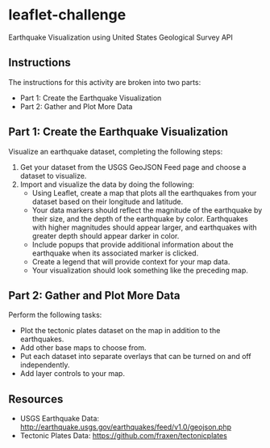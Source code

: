# leaflet-challenge
Earthquake Visualization using United States Geological Survey API

## Instructions
The instructions for this activity are broken into two parts:
* Part 1: Create the Earthquake Visualization
* Part 2: Gather and Plot More Data

## Part 1: Create the Earthquake Visualization
Visualize an earthquake dataset, completing the following steps:
1. Get your dataset from the USGS GeoJSON Feed page and choose a dataset to visualize.
2. Import and visualize the data by doing the following:
    * Using Leaflet, create a map that plots all the earthquakes from your dataset based on their longitude and latitude.
    * Your data markers should reflect the magnitude of the earthquake by their size, and the depth of the earthquake by color. Earthquakes with higher magnitudes should appear larger, and earthquakes with greater depth should appear darker in color.
    * Include popups that provide additional information about the earthquake when its associated marker is clicked.
    * Create a legend that will provide context for your map data.
    * Your visualization should look something like the preceding map.

## Part 2: Gather and Plot More Data
Perform the following tasks:
* Plot the tectonic plates dataset on the map in addition to the earthquakes.
* Add other base maps to choose from.
* Put each dataset into separate overlays that can be turned on and off independently.
* Add layer controls to your map.

## Resources
* USGS Earthquake Data: http://earthquake.usgs.gov/earthquakes/feed/v1.0/geojson.php
* Tectonic Plates Data: https://github.com/fraxen/tectonicplates
